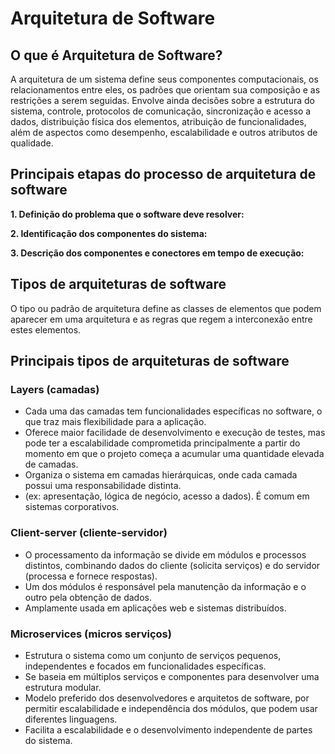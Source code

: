 # Arquitetura de Software 

## O que é Arquitetura de Software?
A arquitetura de um sistema define seus componentes computacionais, os relacionamentos entre eles, os padrões que orientam sua composição e as restrições a serem seguidas. Envolve ainda decisões sobre a estrutura do sistema, controle, protocolos de comunicação, sincronização e acesso a dados, distribuição física dos elementos, atribuição de funcionalidades, além de aspectos como desempenho, escalabilidade e outros atributos de qualidade.

## Principais etapas do processo de arquitetura de software
**1. Definição do problema que o software deve resolver:**

**2. Identificação dos componentes do sistema:**

**3. Descrição dos componentes e conectores em tempo de execução:**

## Tipos de arquiteturas de software
O tipo ou padrão de arquitetura define as classes de elementos que podem aparecer em uma arquitetura e as regras que regem a interconexão entre estes elementos.

## Principais tipos de arquiteturas de software
### Layers (camadas)
- Cada uma das camadas tem funcionalidades específicas no software, o que traz mais flexibilidade para a aplicação. 
- Oferece maior facilidade de desenvolvimento e execução de testes, mas pode ter a escalabilidade comprometida principalmente a partir do momento em que o projeto começa a acumular uma quantidade elevada de camadas.
- Organiza o sistema em camadas hierárquicas, onde cada camada possui uma responsabilidade distinta.
- (ex: apresentação, lógica de negócio, acesso a dados). É comum em sistemas corporativos.

### Client-server (cliente-servidor)
- O processamento da informação se divide em módulos e processos distintos, combinando dados do cliente (solicita serviços) e do servidor (processa e fornece respostas).
- Um dos módulos é responsável pela manutenção da informação e o outro pela obtenção de dados.
- Amplamente usada em aplicações web e sistemas distribuídos.

### Microservices (micros serviços)
- Estrutura o sistema como um conjunto de serviços pequenos, independentes e focados em funcionalidades específicas.
- Se baseia em múltiplos serviços e componentes para desenvolver uma estrutura modular.
- Modelo preferido dos desenvolvedores e arquitetos de software, por permitir escalabilidade e independência dos módulos, que podem usar diferentes linguagens.
- Facilita a escalabilidade e o desenvolvimento independente de partes do sistema.

###
